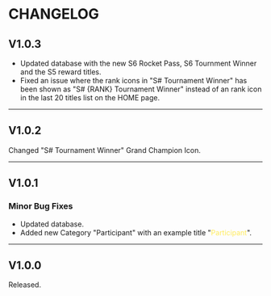 # CHANGELOG

## V1.0.3
- Updated database with the new S6 Rocket Pass, S6 Tournment Winner and the S5 reward titles.
- Fixed an issue where the rank icons in "S# Tournament Winner" has been shown as "S# {RANK} Tournament Winner" instead of an rank icon in the last 20 titles list on the HOME page.
---
## V1.0.2
Changed "S# Tournament Winner" Grand Champion Icon.  

---
## V1.0.1
### Minor Bug Fixes
- Updated database.
- Added new Category "Participant" with an example title "<span style="color:#FFEB5C">Participant</span>".
---
## V1.0.0
Released.
